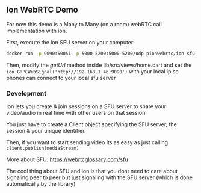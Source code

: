 ## Ion WebRTC Demo

For now this demo is a Many to Many (on a room) webRTC call implementation with ion.

First, execute the ion SFU server on your computer:

```sh
docker run -p 9090:50051 -p 5000-5200:5000-5200/udp pionwebrtc/ion-sfu:latest-grpc
```

Then, modify the *getUrl* method inside lib/src/views/home.dart
and set the ```ion.GRPCWebSignal('http://192.168.1.46:9090')``` with your local ip so phones can connect to your local sfu server

### Development

Ion lets you create & join sessions on a SFU server to share your video/audio in real time with other users on that session.

You just have to create a Client object specifying the SFU server, the session & your unique identifier.

Then, if you want to start sending video its as easy as just calling ```client.publish(mediaStream)```

More about SFU: https://webrtcglossary.com/sfu

The cool thing about SFU and ion is that you dont need to care about signaling peer to peer but just signaling with the SFU server (which is done automatically by the library)



